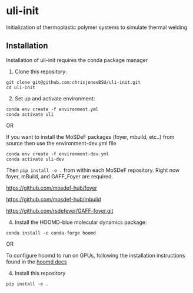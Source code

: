 # uli-init
Initialization of thermoplastic polymer systems to simulate thermal welding

## Installation

Installation of uli-init requires the conda package manager

1. Clone this repository:  

```
git clone git@github.com:chrisjonesBSU/uli-init.git  
cd uli-init  
```

2. Set up and activate environment:  

```
conda env create -f environment.yml  
conda activate uli
```  

OR  

If you want to install the MoSDeF packages (foyer, mbuild, etc..) from source then use the environment-dev.yml file
```
conda env create -f environment-dev.yml
conda activate uli-dev
```
Then `pip install -e .` from within each MoSDeF repository. Right now foyer, mBuild, and GAFF_Foyer are required.  

https://github.com/mosdef-hub/foyer  

https://github.com/mosdef-hub/mbuild  

https://github.com/rsdefever/GAFF-foyer.git


4. Install the HOOMD-blue molecular dynamics package:  

`conda install -c conda-forge hoomd`  

OR  

To configure hoomd to run on GPUs, following the installation instructions found in the [hoomd docs](https://hoomd-blue.readthedocs.io/en/stable/installation.html)

4. Install this repository

```
pip install -e .
```
